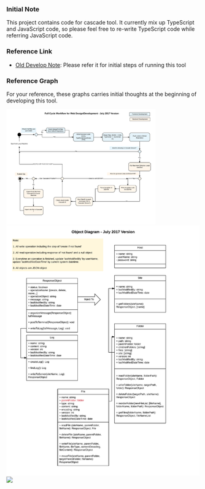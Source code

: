 ### Initial Note

This project contains code for cascade tool. It currently mix up TypeScript and JavaScript code, so please feel free to re-write TypeScript code while referring JavaScript code. 

### Reference Link

- <a href="readme/Old_ReadMe.md">Old Develop Note</a>: Please refer it for initial steps of running this tool

### Reference Graph

For your reference, these graphs carries initial thoughts at the beginning of developing this tool. 

<img src="./readme/Full Cycle Workflow - July 2017 Version - Page 1.png" height="300"/>
<br/>
<img src="./readme/Object Diagram - Page 1.png" width="600"/>
<br/>
<img src="./readme/Sequence%2FMethod Diagram - Page 1.png" width="600"/>
<br/>
